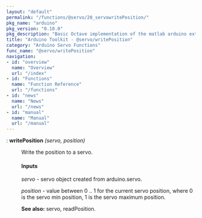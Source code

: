 ```yaml
---
layout: "default"
permalink: "/functions/@servo/20_servowritePosition/"
pkg_name: "arduino"
pkg_version: "0.10.0"
pkg_description: "Basic Octave implementation of the matlab arduino extension,  allowing communication to a programmed arduino board to control its  hardware."
title: "Arduino Toolkit - @servo/writePosition"
category: "Arduino Servo Functions"
func_name: "@servo/writePosition"
navigation:
- id: "overview"
  name: "Overview"
  url: "/index"
- id: "Functions"
  name: "Function Reference"
  url: "/functions"
- id: "news"
  name: "News"
  url: "/news"
- id: "manual"
  name: "Manual"
  url: "/manual"
---
```

<dl class="def">
<dt id="index-writePosition"><span class="category">: </span><span><em></em> <strong>writePosition</strong> <em>(<var>servo</var>, <var>position</var>)</em><a href='#index-writePosition' class='copiable-anchor'></a></span></dt>
<dd><p>Write the position to a servo.
</p>
<span id="Inputs"></span><h4 class="subsubheading">Inputs</h4>
<p><var>servo</var> - servo object created from arduino.servo.
</p>
<p><var>position</var> - value between 0 .. 1 for the current servo position,
 where 0 is the servo min position, 1 is the servo maximum position.
</p>

<p><strong>See also:</strong> servo, readPosition.
 </p></dd></dl>